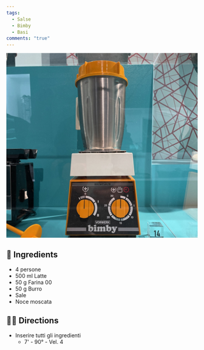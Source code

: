 ```yaml
---
tags:
  - Salse
  - Bimby
  - Basi
comments: "true"
---
```


![](../images/bimby.jpeg)

## 🧾 Ingredients

- 4 persone
- 500 ml Latte
- 50 g Farina 00
- 50 g Burro
- Sale
- Noce moscata

## 👩‍🍳 Directions

- Inserire tutti gli ingredienti
  - 7' - 90° - Vel. 4
